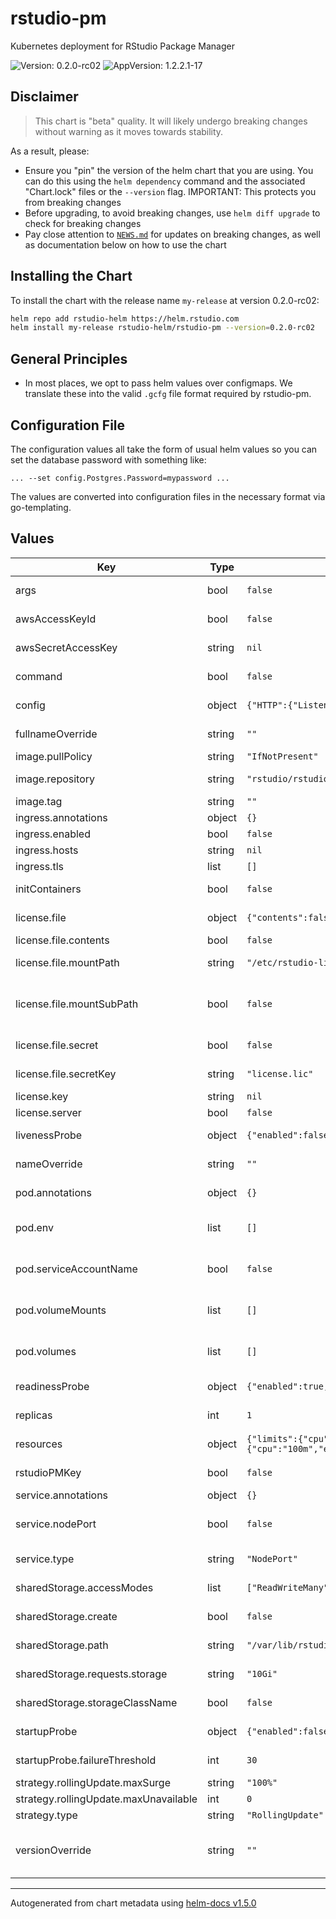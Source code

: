 # rstudio-pm

Kubernetes deployment for RStudio Package Manager

![Version: 0.2.0-rc02](https://img.shields.io/badge/Version-0.2.0--rc02-informational?style=flat-square) ![AppVersion: 1.2.2.1-17](https://img.shields.io/badge/AppVersion-1.2.2.1--17-informational?style=flat-square)

## Disclaimer

> This chart is "beta" quality. It will likely undergo
> breaking changes without warning as it moves towards stability.

As a result, please:
- Ensure you "pin" the version of the helm chart that you are using. You can do
this using the `helm dependency` command and the associated "Chart.lock" files
or the `--version` flag. IMPORTANT: This protects you from breaking changes
- Before upgrading, to avoid breaking changes, use `helm diff upgrade` to check
for breaking changes
- Pay close attention to [`NEWS.md`](./NEWS.md) for updates on breaking
changes, as well as documentation below on how to use the chart

## Installing the Chart

To install the chart with the release name `my-release` at version 0.2.0-rc02:

```bash
helm repo add rstudio-helm https://helm.rstudio.com
helm install my-release rstudio-helm/rstudio-pm --version=0.2.0-rc02
```

## General Principles

- In most places, we opt to pass helm values over configmaps. We translate these into the valid `.gcfg` file format
required by rstudio-pm.

## Configuration File

The configuration values all take the form of usual helm values
so you can set the database password with something like:

```
... --set config.Postgres.Password=mypassword ...
```

The values are converted into configuration files in the necessary format via go-templating.

## Values

| Key | Type | Default | Description |
|-----|------|---------|-------------|
| args | bool | `false` | args is the pod's run arguments. By default, it uses the container's default |
| awsAccessKeyId | bool | `false` | awsAccessKeyId is the access key id for s3 access, used also to gate file creation |
| awsSecretAccessKey | string | `nil` | awsSecretAccessKey is the secret access key, needs to be filled if access_key_id is |
| command | bool | `false` | command is the pod's run command. By default, it uses the container's default |
| config | object | `{"HTTP":{"Listen":":4242"},"Launcher":{"AdminGroup":"root","ServerUser":"root"},"Metrics":{"Enabled":true}}` | config is a nested map of maps that generates the rstudio-pm.gcfg file |
| fullnameOverride | string | `""` | the full name of the release (can be overridden) |
| image.pullPolicy | string | `"IfNotPresent"` | the pullPolicy for the main pod image |
| image.repository | string | `"rstudio/rstudio-package-manager"` | the repository to use for the main pod image |
| image.tag | string | `""` | the tag to use for the main pod image |
| ingress.annotations | object | `{}` |  |
| ingress.enabled | bool | `false` |  |
| ingress.hosts | string | `nil` |  |
| ingress.tls | list | `[]` |  |
| initContainers | bool | `false` | the initContainer spec that will be used verbatim |
| license.file | object | `{"contents":false,"mountPath":"/etc/rstudio-licensing","mountSubPath":false,"secret":false,"secretKey":"license.lic"}` | the file section is used for licensing with a license file |
| license.file.contents | bool | `false` | contents is an in-line license file |
| license.file.mountPath | string | `"/etc/rstudio-licensing"` | mountPath is the place the license file will be mounted into the container |
| license.file.mountSubPath | bool | `false` | mountSubPath is whether to mount the subPath for the file secret. -- It can be preferable _not_ to enable this, because then updates propagate automatically |
| license.file.secret | bool | `false` | secret is an existing secret with a license file in it |
| license.file.secretKey | string | `"license.lic"` | secretKey is the key for the secret to use for the license file |
| license.key | string | `nil` | key is the license to use |
| license.server | bool | `false` | server is the <hostname>:<port> for a license server |
| livenessProbe | object | `{"enabled":false,"failureThreshold":10,"initialDelaySeconds":10,"periodSeconds":5,"timeoutSeconds":2}` | livenessProbe is used to configure the container's livenessProbe |
| nameOverride | string | `""` | the name of the chart deployment (can be overridden) |
| pod.annotations | object | `{}` | annotations is a map of keys / values that will be added as annotations to the pods |
| pod.env | list | `[]` | env is an array of maps that is injected as-is into the "env:" component of the pod.container spec |
| pod.serviceAccountName | bool | `false` | serviceAccountName is a string representing the service account of the pod spec |
| pod.volumeMounts | list | `[]` | volumeMounts is an array of maps that is injected as-is into the "volumeMounts" component of the pod spec |
| pod.volumes | list | `[]` | volumes is an array of maps that is injected as-is into the "volumes:" component of the pod spec |
| readinessProbe | object | `{"enabled":true,"failureThreshold":3,"initialDelaySeconds":3,"periodSeconds":3,"successThreshold":1,"timeoutSeconds":1}` | readinessProbe is used to configure the container's readinessProbe |
| replicas | int | `1` | replicas is the number of replica pods to maintain for this service |
| resources | object | `{"limits":{"cpu":"2000m","enabled":false,"ephemeralStorage":"200Mi","memory":"4Gi"},"requests":{"cpu":"100m","enabled":false,"ephemeralStorage":"100Mi","memory":"2Gi"}}` | resources define requests and limits for the rstudio-pm pod |
| rstudioPMKey | bool | `false` | rstudioPMKey is the rstudio-pm key used for the RStudio Package Manager service |
| service.annotations | object | `{}` | The annotations for the service |
| service.nodePort | bool | `false` | The nodePort (for service type NodePort). If not provided, Kubernetes will decide one automatically |
| service.type | string | `"NodePort"` | The service type (NodePort, LoadBalancer, etc.) |
| sharedStorage.accessModes | list | `["ReadWriteMany"]` | accessModes defined for the storage PVC (represented as YAML) |
| sharedStorage.create | bool | `false` | whether to create the persistentVolumeClaim for shared storage |
| sharedStorage.path | string | `"/var/lib/rstudio-pm"` | the path to mount the sharedStorage claim within the pod |
| sharedStorage.requests.storage | string | `"10Gi"` | the volume of storage to request for this persistent volume claim |
| sharedStorage.storageClassName | bool | `false` | storageClassName - the type of storage to use. Must allow ReadWriteMany |
| startupProbe | object | `{"enabled":false,"failureThreshold":30,"initialDelaySeconds":10,"periodSeconds":10,"timeoutSeconds":1}` | startupProbe is used to configure the container's startupProbe |
| startupProbe.failureThreshold | int | `30` | failureThreshold * periodSeconds should be strictly > worst case startup time |
| strategy.rollingUpdate.maxSurge | string | `"100%"` |  |
| strategy.rollingUpdate.maxUnavailable | int | `0` |  |
| strategy.type | string | `"RollingUpdate"` |  |
| versionOverride | string | `""` | A Package Manager version to override the "tag" for the RStudio Package Manager image. Necessary until https://github.com/helm/helm/issues/8194 |

----------------------------------------------
Autogenerated from chart metadata using [helm-docs v1.5.0](https://github.com/norwoodj/helm-docs/releases/v1.5.0)

